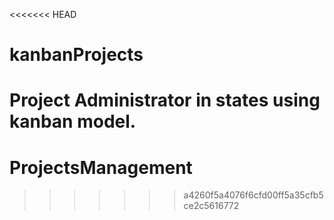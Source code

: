 <<<<<<< HEAD
# kanbanProjects
Project Administrator in states using kanban model.
=======
# ProjectsManagement
>>>>>>> a4260f5a4076f6cfd00ff5a35cfb5ce2c5616772
